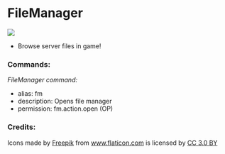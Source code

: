 # FileManager
<a href="https://poggit.pmmp.io/ci/Codename-Aurora/FileManager/~">
  <img src="https://poggit.pmmp.io/ci.shield/Codename-Aurora/FileManager/~?style=flat-square">
</a>

<br>

- Browse server files in game!

### Commands:

*FileManager command:*
 - alias: fm
 - description: Opens file manager
 - permission: fm.action.open (OP)
 
 ### Credits:
 <div>Icons made by <a href="https://www.freepik.com" title="Freepik">Freepik</a> from <a href="https://www.flaticon.com/" title="Flaticon">www.flaticon.com</a> is licensed by <a href="http://creativecommons.org/licenses/by/3.0/" title="Creative Commons BY 3.0" target="_blank">CC 3.0 BY</a></div>
